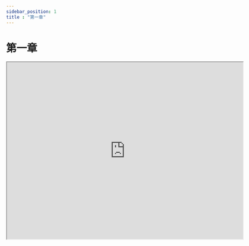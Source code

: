 ```yaml
---
sidebar_position: 1
title : "第一章"
---
```

# 第一章
<iframe src="https://drive.google.com/file/d/16Di_TsV1gDvJ63pJVB_XAk5B9lYfYuet/preview" width="640" height="480" allow="autoplay"></iframe>